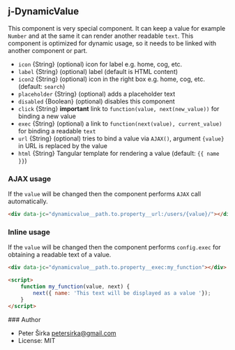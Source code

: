 ## j-DynamicValue

This component is very special component. It can keep a value for example `Number` and at the same it can render another readable `text`. This component is optimized for dynamic usage, so it needs to be linked with another component or part.

- `icon` {String} (optional) icon for label e.g. home, cog, etc.
- `label` {String} (optional) label (default is HTML content)
- `icon2` {String} (optional) icon in the right box e.g. home, cog, etc. (default: `search`)
- `placeholder` {String} (optional) adds a placeholder text
- `disabled` {Boolean} (optional) disables this component
- `click` {String} __important__ link to `function(value, next(new_value))` for binding a new value
- `exec` {String} (optional) a link to `function(next(value), current_value)` for binding a readable `text`
- `url` {String} (optional) tries to bind a value via `AJAX()`, argument `{value}` in URL is replaced by the value
- `html` {String} Tangular template for rendering a value (default: `{{ name }}`)

### AJAX usage

If the `value` will be changed then the component performs `AJAX` call automatically.

```html
<div data-jc="dynamicvalue__path.to.property__url:/users/{value}/"></div>
```

### Inline usage

If the `value` will be changed then the component performs `config.exec` for obtaining a readable text of a value.

```html
<div data-jc="dynamicvalue__path.to.property__exec:my_function"></div>

<script>
	function my_function(value, next) {
		next({ name: 'This text will be displayed as a value '});
	}
</script>
```

### Author

- Peter Širka <petersirka@gmail.com>
- License: MIT